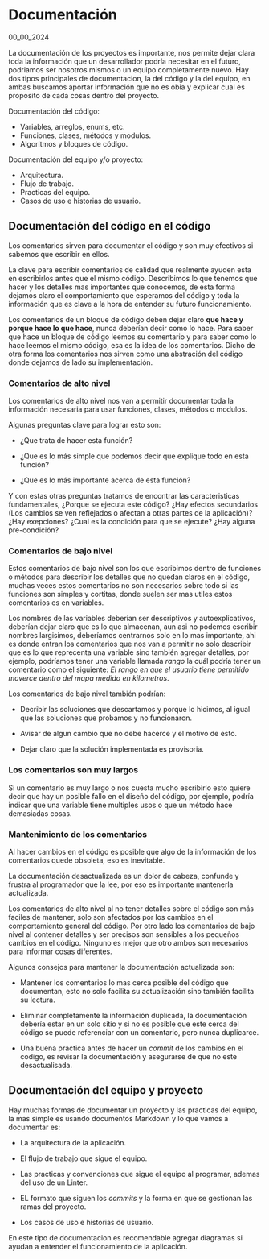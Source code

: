 # Documentación
00_00_2024

La documentación de los proyectos es importante, nos permite dejar clara toda la información que un desarrollador podría necesitar en el futuro, podriamos ser nosotros mismos o un equipo completamente nuevo. Hay dos tipos principales de documentacion, la del código y la del equipo, en ambas buscamos aportar información que no es obia y explicar cual es proposito de cada cosas dentro del proyecto.

Documentación del código:

* Variables, arreglos, enums, etc.
* Funciones, clases, métodos y modulos.
* Algoritmos y bloques de código.

Documentación del equipo y/o proyecto:

* Arquitectura.
* Flujo de trabajo.
* Practicas del equipo.
* Casos de uso e historias de usuario.

## Documentación del código en el código

Los comentarios sirven para documentar el código y son muy efectivos si sabemos que escribir en ellos.

La clave para escribir comentarios de calidad que realmente ayuden esta en escribirlos antes que el mismo código. Describimos lo que tenemos que hacer y los detalles mas importantes que conocemos, de esta forma dejamos claro el comportamiento que esperamos del código y toda la información que es clave a la hora de entender su futuro funcionamiento. 

Los comentarios de un bloque de código deben dejar claro **que hace y porque hace lo que hace**, nunca deberían decir como lo hace. Para saber que hace un bloque de código leemos su comentario y para saber como lo hace leemos el mismo código, esa es la idea de los comentarios. Dicho de otra forma los comentarios nos sirven como una abstración del código donde dejamos de lado su implementación.

### Comentarios de alto nivel

Los comentarios de alto nivel nos van a permitir documentar toda la información necesaria para usar funciones, clases, métodos o modulos.

Algunas preguntas clave para lograr esto son:

* ¿Que trata de hacer esta función?

* ¿Que es lo más simple que podemos decir que explique todo en esta función?

* ¿Que es lo más importante acerca de esta función?

Y con estas otras preguntas tratamos de encontrar las caracteristicas fundamentales, ¿Porque se ejecuta este código? ¿Hay efectos secundarios (Los cambios se ven reflejados o afectan a otras partes de la aplicación)? ¿Hay exepciones? ¿Cual es la condición para que se ejecute? ¿Hay alguna pre-condición?

### Comentarios de bajo nivel

Estos comentarios de bajo nivel son los que escribimos dentro de funciones o métodos para describir los detalles que no quedan claros en el código, muchas veces estos comentarios no son necesarios sobre todo si las funciones son simples y cortitas, donde suelen ser mas utiles estos comentarios es en variables.

Los nombres de las variables deberían ser descriptivos y autoexplicativos, deberían dejar claro que es lo que almacenan, aun asi no podemos escribir nombres largisimos, deberíamos centrarnos solo en lo mas importante, ahi es donde entran los comentarios que nos van a permitir no solo describir que es lo que reprecenta una variable sino también agregar detalles, por ejemplo, podríamos tener una variable llamada *rango* la cuál podría tener un comentario como el siguiente: *El rango en que el usuario tiene permitido moverce dentro del mapa medido en kilometros*.

Los comentarios de bajo nivel también podrían: 

* Decribir las soluciones que descartamos y porque lo hicimos, al igual que las soluciones que probamos y no funcionaron. 

* Avisar de algun cambio que no debe hacerce y el motivo de esto.

* Dejar claro que la solución implementada es provisoria.

### Los comentarios son muy largos

Si un comentario es muy largo o nos cuesta mucho escribirlo esto quiere decir que hay un posible fallo en el diseño del código, por ejemplo, podría indicar que una variable tiene multiples usos o que un método hace demasiadas cosas. 

### Mantenimiento de los comentarios

Al hacer cambios en el código es posible que algo de la información de los comentarios quede obsoleta, eso es inevitable. 

La documentación desactualizada es un dolor de cabeza, confunde y frustra al programador que la lee, por eso es importante mantenerla actualizada.

Los comentarios de alto nivel al no tener detalles sobre el código son más faciles de mantener, solo son afectados por los cambios en el comportamiento general del código. Por otro lado los comentarios de bajo nivel al contener detalles y ser precisos son sensibles a los pequeños cambios en el código. Ninguno es mejor que otro ambos son necesarios para informar cosas diferentes.

Algunos consejos para mantener la documentación actualizada son:

* Mantener los comentarios lo mas cerca posible del código que documentan, esto no solo facilita su actualización sino también facilita su lectura.

* Eliminar completamente la información duplicada, la documentación debería estar en un solo sitio y si no es posible que este cerca del código se puede referenciar con un comentario, pero nunca duplicarce.

* Una buena practica antes de hacer un *commit* de los cambios en el codigo, es revisar la documentación y asegurarse de que no este desactualisada.

## Documentación del equipo y proyecto

Hay muchas formas de documentar un proyecto y las practicas del equipo, la mas simple es usando documentos Markdown y lo que vamos a documentar es:

* La arquitectura de la aplicación.

* El flujo de trabajo que sigue el equipo.

* Las practicas y convenciones que sigue el equipo al programar, ademas del uso de un Linter.

* EL formato que siguen los *commits* y la forma en que se gestionan las ramas del proyecto.

* Los casos de uso e historias de usuario.

En este tipo de documentacion es recomendable agregar diagramas si ayudan a entender el funcionamiento de la aplicación.

